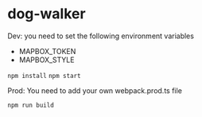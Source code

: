 # dog-walker

Dev: you need to set the following environment variables

* MAPBOX_TOKEN
* MAPBOX_STYLE

`npm install`
`npm start`

Prod: You need to add your own webpack.prod.ts file

`npm run build`
